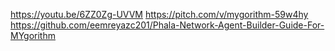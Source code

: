 https://youtu.be/6ZZ0Zg-UVVM
https://pitch.com/v/mygorithm-59w4hy
https://github.com/eemreyazc201/Phala-Network-Agent-Builder-Guide-For-MYgorithm
